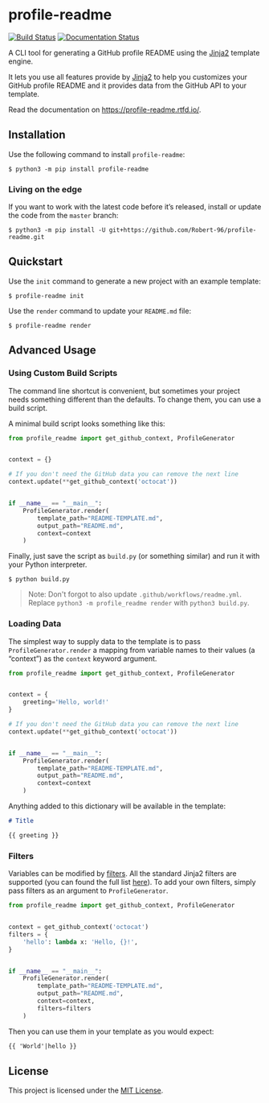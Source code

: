 # profile-readme

[![Build Status](https://travis-ci.org/Robert-96/profile-readme.svg?branch=master)](https://travis-ci.org/Robert-96/profile-readme)
[![Documentation Status](https://readthedocs.org/projects/profile-readme/badge/?version=latest)](https://profile-readme.readthedocs.io/en/latest/?badge=latest)

A CLI tool for generating a GitHub profile README using the [Jinja2](https://jinja.palletsprojects.com/) template engine.

It lets you use all features provide by [Jinja2](https://jinja.palletsprojects.com/) to help you customizes your GitHub profile README and it provides data from the GitHub API to your template.

Read the documentation on https://profile-readme.rtfd.io/.

## Installation

Use the following command to install `profile-readme`:

```
$ python3 -m pip install profile-readme
```

### Living on the edge

If you want to work with the latest code before it’s released, install or update the code from the `master` branch:

```
$ python3 -m pip install -U git+https://github.com/Robert-96/profile-readme.git
```

## Quickstart

Use the `init` command to generate a new project with an example template:

```
$ profile-readme init
```

Use the `render` command to update your `README.md` file:

```
$ profile-readme render
```

## Advanced Usage

### Using Custom Build Scripts

The command line shortcut is convenient, but sometimes your project needs something different than the defaults. To change them, you can use a build script.

A minimal build script looks something like this:

```python
from profile_readme import get_github_context, ProfileGenerator


context = {}

# If you don't need the GitHub data you can remove the next line
context.update(**get_github_context('octocat'))


if __name__ == "__main__":
    ProfileGenerator.render(
        template_path="README-TEMPLATE.md",
        output_path="README.md",
        context=context
    )

```

Finally, just save the script as `build.py` (or something similar) and run it with your Python interpreter.

```
$ python build.py
```

> Note: Don't forgot to also update `.github/workflows/readme.yml`.
> Replace `python3 -m profile_readme render` with `python3 build.py`.

### Loading Data

The simplest way to supply data to the template is to pass `ProfileGenerator.render` a mapping from variable names to their values (a “context”) as the `context` keyword argument.

```python
from profile_readme import get_github_context, ProfileGenerator


context = {
    greeting='Hello, world!'
}

# If you don't need the GitHub data you can remove the next line
context.update(**get_github_context('octocat'))


if __name__ == "__main__":
    ProfileGenerator.render(
        template_path="README-TEMPLATE.md",
        output_path="README.md",
        context=context
    )

```

Anything added to this dictionary will be available in the template:

```md
# Title

{{ greeting }}
```

### Filters

Variables can be modified by [filters](https://jinja.palletsprojects.com/en/2.11.x/templates/#filters). All the standard Jinja2 filters are supported (you can found the full list [here](https://jinja.palletsprojects.com/en/2.11.x/templates/#builtin-filters)).  To add your own filters, simply pass filters as an argument to `ProfileGenerator`.

```python
from profile_readme import get_github_context, ProfileGenerator


context = get_github_context('octocat')
filters = {
    'hello': lambda x: 'Hello, {}!',
}


if __name__ == "__main__":
    ProfileGenerator.render(
        template_path="README-TEMPLATE.md",
        output_path="README.md",
        context=context,
        filters=filters
    )

```

Then you can use them in your template as you would expect:

```md
{{ 'World'|hello }}
```

## License

This project is licensed under the [MIT License](LICENSE).